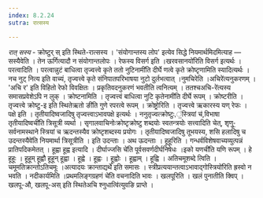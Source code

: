 ```yaml
---
index: 8.2.24
sutra: रात्सस्य

---
```

_रात् सस्य_ - क्रोष्टुर् स् इति स्थिते-रात्सस्य । 'संयोगान्तस्य लोप' इत्येव सिद्धे नियमार्थमिदमित्याह — सस्यैवेति । तेन ऊर्गित्यादौ न संयोगान्तलोपः । रेफस्य विसर्ग इति ।खरवसानयो॑रिति विसर्ग इत्यर्थः । परत्वादिति । परत्वान्नुटं बाधित्वा तृज्वत्त्वे कृते ततो नुटिनामी॑ति दीर्घे णत्वे कृते क्रोष्टृणामिति स्यादित्यर्थः । नच नुट् नित्य इति वाच्यं, तृज्वत्त्वे कृते संनिपातपरिभाषया नुटो दुर्लभत्वात् ।नुमचिरेति ।अचिरे॑त्यनुकरणम् । 'अचि र' इति विहितो रेफो विवक्षितः । प्रकृतिवदनुकरणं भवतीति त्वनित्यम् । ततश्चअचि-रे॑त्यस्य समासप्रवेशेऽपि न लुक् । क्रोष्टनामिति । तृज्वत्त्वं बाधित्वा नुटि कृतेनामी॑ति दीर्घे रूपम् । क्रोष्टरीति । तृज्वत्त्वे क्रोष्टु-इ इति स्थितेऋतो ङी॑ति गुणे रपरत्वे रूपम् । क्रोष्ट्रोरिति । तृज्वत्त्वे ऋकारस्य यण् रेफः । पक्षे इति । तृतीयादिष्वजादिषु तृज्वत्त्वाऽभावपक्षे इत्यर्थः । ननुतृज्वत्क्रोष्टुः,॒॑स्त्रियां च॑,विभाषा तृतीयादिष्वची॑ति त्रिसूत्री व्यर्था । सृगालवाचिनोःक्रोष्टृक्रोष्टु शब्दयोः स्वतन्त्रयोः सत्त्वादिति चेत्, शृणु-॒सर्वनामस्थाने स्त्रियां च ऋदन्तस्यैव क्रोष्टृशब्दस्य प्रयोगः । तृतीयादिष्वजादिषु तूभयस्य, शसि हलादिषु च उदन्तस्यैवे॑ति नियमार्था त्रिसूत्रीति । इति उदन्ताः । अथ ऊदन्ताः । हूहूरिति । गन्धर्वविशेषवाच्यव्युत्पन्नं प्रातिपदिकमेतत् । हूह्वा हूह्व इत्यादि । दीर्घाज्जसि चे॑ति पूर्वसवर्णदीर्घनिषेधः ।इको यणची॑ति यणि रूपम् । हे हूहूः । हूहूम् हूह्वौ हूहून् हूह्वा । हूह्वे । हूह्वः । हूह्वोः । हूह्वाम् । हूह्वि । अतिचमूशब्दे त्विति । चमूमतिक्रान्तोऽतिचमूः ।अत्यादयः क्रान्ताद्यर्थे॑ इति समासः । स्त्रीप्रत्ययान्तत्वाऽभावाद्गोस्त्रियो॑रिति ह्रस्वो न भवति । नदीकार्यमिति ।प्रथमलिङ्गग्रहणं चे॑ति वचनादिति भावः । खलपूरिति । खलं पुनातीति क्विप् । खलपू-औ, खलपू-अस् इति स्थितेअचि श्नुधात्वि॑त्युवङि प्राप्ते ।